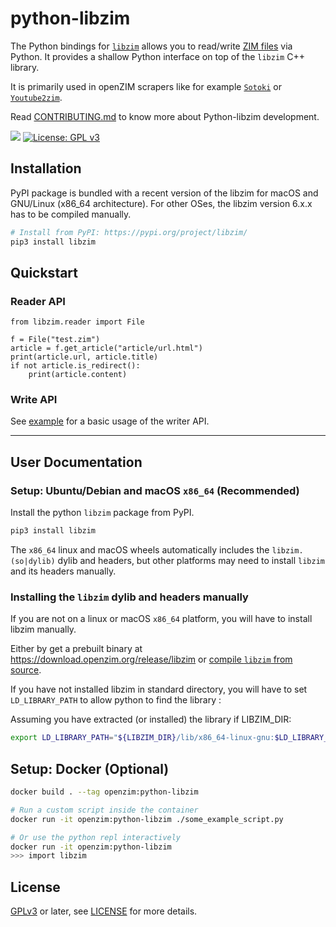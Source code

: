 # python-libzim

The Python bindings for [`libzim`](https://github.com/openzim/libzim)
allows you to read/write [ZIM files](https://openzim.org) via
Python. It provides a shallow Python interface on top of the `libzim`
C++ library.

It is primarily used in openZIM scrapers like for example
[`Sotoki`](https://github.com/openzim/sotoki) or
[`Youtube2zim`](https://github.com/openzim/youtube2zim).

Read [CONTRIBUTING.md](./CONTRIBUTING.md) to know more about
Python-libzim development.

[![](https://img.shields.io/pypi/v/libzim.svg)](https://pypi.python.org/pypi/libzim)
[![License: GPL v3](https://img.shields.io/badge/License-GPLv3-blue.svg)](https://www.gnu.org/licenses/gpl-3.0)

## Installation

PyPI package is bundled with a recent version of the libzim for macOS
and GNU/Linux (x86_64 architecture). For other OSes, the libzim
version 6.x.x has to be compiled manually.

```bash
# Install from PyPI: https://pypi.org/project/libzim/
pip3 install libzim
```

## Quickstart

### Reader API

```python3
from libzim.reader import File

f = File("test.zim")
article = f.get_article("article/url.html")
print(article.url, article.title)
if not article.is_redirect():
    print(article.content)
```

### Write API

See [example](examples/basic_writer.py) for a basic usage of the writer API.


---

## User Documentation

### Setup: Ubuntu/Debian and macOS `x86_64` (Recommended)

Install the python `libzim` package from PyPI.

```bash
pip3 install libzim
```

The `x86_64` linux and macOS wheels automatically includes the `libzim.(so|dylib)` dylib and headers, but other platforms may need to install `libzim` and its headers manually.


### Installing the `libzim` dylib and headers manually

If you are not on a linux or macOS `x86_64` platform, you will have to install libzim manually.

Either by get a prebuilt binary at https://download.openzim.org/release/libzim
or [compile `libzim` from source](https://github.com/openzim/libzim).

If you have not installed libzim in standard directory, you will have to set `LD_LIBRARY_PATH` to allow python to find the library :

Assuming you have extracted (or installed) the library if LIBZIM_DIR:


```bash
export LD_LIBRARY_PATH="${LIBZIM_DIR}/lib/x86_64-linux-gnu:$LD_LIBRARY_PATH"
```

## Setup: Docker (Optional)

```bash
docker build . --tag openzim:python-libzim

# Run a custom script inside the container
docker run -it openzim:python-libzim ./some_example_script.py

# Or use the python repl interactively
docker run -it openzim:python-libzim
>>> import libzim
```

## License

[GPLv3](https://www.gnu.org/licenses/gpl-3.0) or later, see
[LICENSE](LICENSE) for more details.
